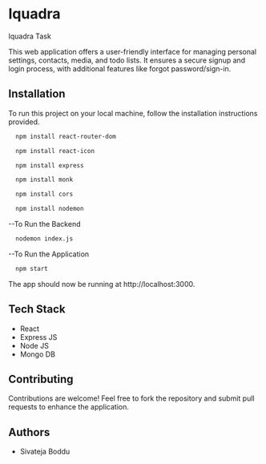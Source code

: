 # Iquadra
Iquadra Task

This web application offers a user-friendly interface for managing personal settings, contacts, media, and todo lists. It ensures a secure signup and login process, with additional features like forgot password/sign-in. 

## Installation

To run this project on your local machine, follow the installation instructions provided.



```bash
  npm install react-router-dom
```

```bash
  npm install react-icon
```
```bash
  npm install express
```
```bash
  npm install monk
```
```bash
  npm install cors
```
```bash
  npm install nodemon
```
--To Run the Backend
```bash
  nodemon index.js
```

--To Run the Application
```bash
  npm start
```



The app should now be running at http://localhost:3000.
    
## Tech Stack

- React
- Express JS
- Node JS
- Mongo DB


## Contributing

Contributions are welcome! Feel free to fork the repository and submit pull requests to enhance the application.


## Authors

- Sivateja Boddu
